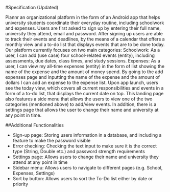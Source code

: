 #Specification (Updated)

Plannr an organizational platform in the form of an Android app that helps university students coordinate their everyday routine, including schoolwork and expenses. Users are first asked to sign up by entering their full name, university they attend, email and password. After signing up users are able to track their events and deadlines, by the means of a calendar that offers a monthly view and a to-do list that displays events that are to be done today. Our platform currently focuses on two main categories:
Schoolwork: As a user, I can add (use case) four school-related events (entity), including assessments, due dates, class times, and study sessions.
Expenses: As a user, I can view my all-time expenses (entity) in the form of list showing the name of the expense and the amount of money spend.  By going to the add expenses page and inputting the name of the expense and the amount of dollars I can add an expense to the expense list.
Upon app launch, users see the today view, which covers all current responsibilities and events in a form of a to-do list, that displays the current date on top. This landing page also features a side menu that allows the users to view one of the two categories (mentioned above) to add/view events. In addition, there is a settings page that allows the user to change their name and university at any point in time.

##Additional Functionalities
+ Sign-up page: Storing users information in a database, and including a feature to make the password visible
+ Error checking: Checking the text input to make sure it is the correct type (String, Double etc.) and password strength requirements
+ Settings page: Allows users to change their name and university they attend at any point in time
+ Sidebar menu: Allows users to navigate to different pages (e.g. School, Expenses, Settings)
+ Sort by button: Allows users to sort the To-Do list either by date or priority 